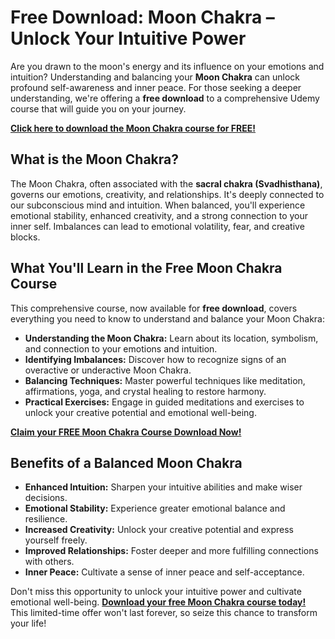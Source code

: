 # Free Download: Moon Chakra – Unlock Your Intuitive Power

Are you drawn to the moon's energy and its influence on your emotions and intuition? Understanding and balancing your **Moon Chakra** can unlock profound self-awareness and inner peace. For those seeking a deeper understanding, we're offering a **free download** to a comprehensive Udemy course that will guide you on your journey.

[**Click here to download the Moon Chakra course for FREE!**](https://udemywork.com/moon-chakra)

## What is the Moon Chakra?

The Moon Chakra, often associated with the **sacral chakra (Svadhisthana)**, governs our emotions, creativity, and relationships. It's deeply connected to our subconscious mind and intuition. When balanced, you'll experience emotional stability, enhanced creativity, and a strong connection to your inner self. Imbalances can lead to emotional volatility, fear, and creative blocks.

## What You'll Learn in the Free Moon Chakra Course

This comprehensive course, now available for **free download**, covers everything you need to know to understand and balance your Moon Chakra:

*   **Understanding the Moon Chakra:** Learn about its location, symbolism, and connection to your emotions and intuition.
*   **Identifying Imbalances:** Discover how to recognize signs of an overactive or underactive Moon Chakra.
*   **Balancing Techniques:** Master powerful techniques like meditation, affirmations, yoga, and crystal healing to restore harmony.
*   **Practical Exercises:** Engage in guided meditations and exercises to unlock your creative potential and emotional well-being.

[**Claim your FREE Moon Chakra Course Download Now!**](https://udemywork.com/moon-chakra)

## Benefits of a Balanced Moon Chakra

*   **Enhanced Intuition:** Sharpen your intuitive abilities and make wiser decisions.
*   **Emotional Stability:** Experience greater emotional balance and resilience.
*   **Increased Creativity:** Unlock your creative potential and express yourself freely.
*   **Improved Relationships:** Foster deeper and more fulfilling connections with others.
*   **Inner Peace:** Cultivate a sense of inner peace and self-acceptance.

Don't miss this opportunity to unlock your intuitive power and cultivate emotional well-being. **[Download your free Moon Chakra course today!](https://udemywork.com/moon-chakra)** This limited-time offer won't last forever, so seize this chance to transform your life!
